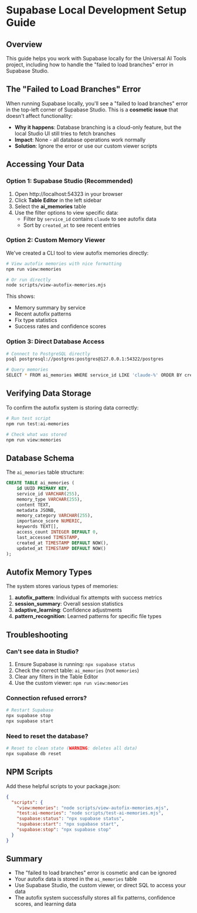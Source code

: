 # Supabase Local Development Setup Guide

## Overview

This guide helps you work with Supabase locally for the Universal AI Tools project, including how to handle the "failed to load branches" error in Supabase Studio.

## The "Failed to Load Branches" Error

When running Supabase locally, you'll see a "failed to load branches" error in the top-left corner of Supabase Studio. This is a **cosmetic issue** that doesn't affect functionality:

- **Why it happens**: Database branching is a cloud-only feature, but the local Studio UI still tries to fetch branches
- **Impact**: None - all database operations work normally
- **Solution**: Ignore the error or use our custom viewer scripts

## Accessing Your Data

### Option 1: Supabase Studio (Recommended)

1. Open http://localhost:54323 in your browser
2. Click **Table Editor** in the left sidebar
3. Select the **ai_memories** table
4. Use the filter options to view specific data:
   - Filter by `service_id` contains `claude` to see autofix data
   - Sort by `created_at` to see recent entries

### Option 2: Custom Memory Viewer

We've created a CLI tool to view autofix memories directly:

```bash
# View autofix memories with nice formatting
npm run view:memories

# Or run directly
node scripts/view-autofix-memories.mjs
```

This shows:
- Memory summary by service
- Recent autofix patterns
- Fix type statistics
- Success rates and confidence scores

### Option 3: Direct Database Access

```bash
# Connect to PostgreSQL directly
psql postgresql://postgres:postgres@127.0.0.1:54322/postgres

# Query memories
SELECT * FROM ai_memories WHERE service_id LIKE 'claude-%' ORDER BY created_at DESC LIMIT 10;
```

## Verifying Data Storage

To confirm the autofix system is storing data correctly:

```bash
# Run test script
npm run test:ai-memories

# Check what was stored
npm run view:memories
```

## Database Schema

The `ai_memories` table structure:

```sql
CREATE TABLE ai_memories (
    id UUID PRIMARY KEY,
    service_id VARCHAR(255),
    memory_type VARCHAR(255),
    content TEXT,
    metadata JSONB,
    memory_category VARCHAR(255),
    importance_score NUMERIC,
    keywords TEXT[],
    access_count INTEGER DEFAULT 0,
    last_accessed TIMESTAMP,
    created_at TIMESTAMP DEFAULT NOW(),
    updated_at TIMESTAMP DEFAULT NOW()
);
```

## Autofix Memory Types

The system stores various types of memories:

1. **autofix_pattern**: Individual fix attempts with success metrics
2. **session_summary**: Overall session statistics
3. **adaptive_learning**: Confidence adjustments
4. **pattern_recognition**: Learned patterns for specific file types

## Troubleshooting

### Can't see data in Studio?

1. Ensure Supabase is running: `npx supabase status`
2. Check the correct table: `ai_memories` (not `memories`)
3. Clear any filters in the Table Editor
4. Use the custom viewer: `npm run view:memories`

### Connection refused errors?

```bash
# Restart Supabase
npx supabase stop
npx supabase start
```

### Need to reset the database?

```bash
# Reset to clean state (WARNING: deletes all data)
npx supabase db reset
```

## NPM Scripts

Add these helpful scripts to your package.json:

```json
{
  "scripts": {
    "view:memories": "node scripts/view-autofix-memories.mjs",
    "test:ai-memories": "node scripts/test-ai-memories.mjs",
    "supabase:status": "npx supabase status",
    "supabase:start": "npx supabase start",
    "supabase:stop": "npx supabase stop"
  }
}
```

## Summary

- The "failed to load branches" error is cosmetic and can be ignored
- Your autofix data is stored in the `ai_memories` table
- Use Supabase Studio, the custom viewer, or direct SQL to access your data
- The autofix system successfully stores all fix patterns, confidence scores, and learning data